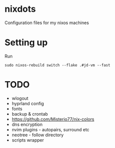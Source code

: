 # nixdots
Configuration files for my nixos machines

# Setting up

Run

```
sudo nixos-rebuild switch --flake .#jd-vm --fast
```

# TODO

* wlogout
* hyprland config
* fonts
* backup & crontab
* https://github.com/Misterio77/nix-colors
* dns encryption
* nvim plugins - autopairs, surround etc
* neotree - follow directory
* scripts wrapper
